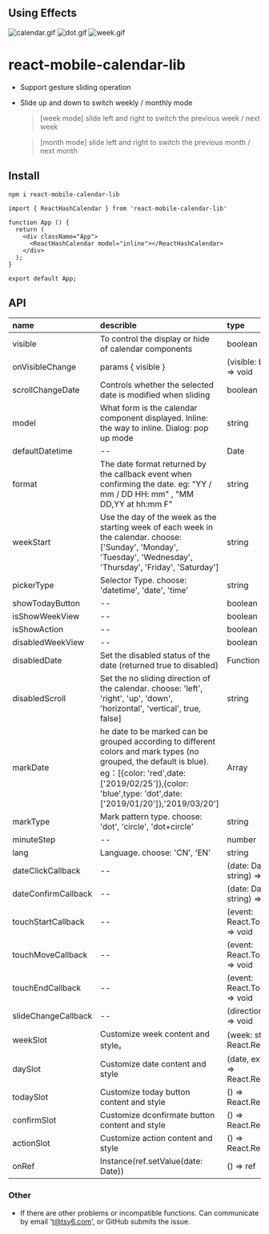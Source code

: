 ## Using Effects

![calendar.gif](https://www.hxkj.vip/demo/calendar/calendar.gif)
![dot.gif](https://www.hxkj.vip/demo/calendar/dot.gif)
![week.gif](https://www.hxkj.vip/demo/calendar/week.gif)

# react-mobile-calendar-lib

- Support gesture sliding operation
- Slide up and down to switch weekly / monthly mode

  > [week mode] slide left and right to switch the previous week / next week

  > [month mode] slide left and right to switch the previous month / next month

## Install

```
npm i react-mobile-calendar-lib
```

```
import { ReactHashCalendar } from 'react-mobile-calendar-lib'

function App () {
  return (
    <div className="App">
      <ReactHashCalendar model="inline"></ReactHashCalendar>
    </div>
  );
}

export default App;
```

## API

| name                | describle                                                                                                                                                                                                                   | type                                  |    default     |
| :------------------ | :-------------------------------------------------------------------------------------------------------------------------------------------------------------------------------------------------------------------------- | :------------------------------------ | :------------: |
| visible             | To control the display or hide of calendar components                                                                                                                                                                       | boolean                               |     false      |
| onVisibleChange     | params { visible }                                                                                                                                                                                                          | (visible: boolean) => void            |       -        |
| scrollChangeDate    | Controls whether the selected date is modified when sliding                                                                                                                                                                 | boolean                               |      true      |
| model               | What form is the calendar component displayed. Inline: the way to inline. Dialog: pop up mode                                                                                                                               | string                                |     inline     |
| defaultDatetime     | --                                                                                                                                                                                                                          | Date                                  |      now       |
| format              | The date format returned by the callback event when confirming the date. eg: "YY / mm / DD HH: mm" , "MM DD,YY at hh:mm F"                                                                                                  | string                                | YY/MM/DD hh:mm |
| weekStart           | Use the day of the week as the starting week of each week in the calendar. choose: ['Sunday', 'Monday', 'Tuesday', 'Wednesday', 'Thursday', 'Friday', 'Saturday']                                                           | string                                |     sunday     |
| pickerType          | Selector Type. choose: 'datetime', 'date', 'time'                                                                                                                                                                           | string                                |    datetime    |
| showTodayButton     | --                                                                                                                                                                                                                          | boolean                               |      true      |
| isShowWeekView      | --                                                                                                                                                                                                                          | boolean                               |     false      |
| isShowAction        | --                                                                                                                                                                                                                          | boolean                               |      true      |
| disabledWeekView    | --                                                                                                                                                                                                                          | boolean                               |     false      |
| disabledDate        | Set the disabled status of the date (returned true to disabled)                                                                                                                                                             | Function                              |       -        |
| disabledScroll      | Set the no sliding direction of the calendar. choose: 'left', 'right', 'up', 'down', 'horizontal', 'vertical', true, false]                                                                                                 | string                                |       ''       |
| markDate            | he date to be marked can be grouped according to different colors and mark types (no grouped, the default is blue). eg：[{color: 'red',date: ['2019/02/25']},{color: 'blue',type: 'dot',date: ['2019/01/20']},'2019/03/20'] | Array                                 |       []       |
| markType            | Mark pattern type. choose: 'dot', 'circle', 'dot+circle'                                                                                                                                                                    | string                                |      dot       |
| minuteStep          | --                                                                                                                                                                                                                          | number                                |       1        |
| lang                | Language. choose: 'CN', 'EN'                                                                                                                                                                                                | string                                |       CN       |
| dateClickCallback   | --                                                                                                                                                                                                                          | (date: Date \| string) => void        |       -        |
| dateConfirmCallback | --                                                                                                                                                                                                                          | (date: Date \| string) => void        |       -        |
| touchStartCallback  | --                                                                                                                                                                                                                          | (event: React.TouchEvent) => void     |       -        |
| touchMoveCallback   | --                                                                                                                                                                                                                          | (event: React.TouchEvent) => void     |       -        |
| touchEndCallback    | --                                                                                                                                                                                                                          | (event: React.TouchEvent) => void     |       -        |
| slideChangeCallback | --                                                                                                                                                                                                                          | (direction: string) => void           |       -        |
| weekSlot            | Customize week content and style。                                                                                                                                                                                          | (week: string) => React.ReactNode     |       -        |
| daySlot             | Customize date content and style                                                                                                                                                                                            | (date, extendAttr) => React.ReactNode |       -        |
| todaySlot           | Customize today button content and style                                                                                                                                                                                    | () => React.ReactNode                 |       -        |
| confirmSlot         | Customize dconfirmate button content and style                                                                                                                                                                              | () => React.ReactNode                 |       -        |
| actionSlot          | Customize action content and style                                                                                                                                                                                          | () => React.ReactNode                 |       -        |
| onRef               | Instance(ref.setValue(date: Date))                                                                                                                                                                                          | () => ref                             |       -        |

### Other

- If there are other problems or incompatible functions. Can communicate by email 't@tsy6.com', or GitHub submits the issue.
